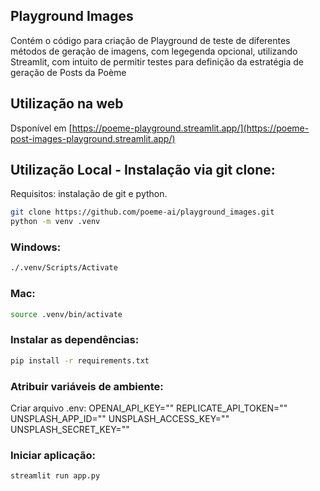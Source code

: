## Playground Images
Contém o código para criação de Playground de teste de diferentes métodos de geração de imagens, com legegenda opcional, utilizando Streamlit, com intuito de permitir testes para definição da estratégia de geração de Posts da Poème
## Utilização na web
Dsponível em [https://poeme-playground.streamlit.app/](https://poeme-post-images-playground.streamlit.app/)

## Utilização Local - Instalação via git clone:
Requisitos: instalação de git e python.

```bash
git clone https://github.com/poeme-ai/playground_images.git
python -m venv .venv
```
### Windows:
```bash
./.venv/Scripts/Activate
```
### Mac:
```bash
source .venv/bin/activate
```


### Instalar as dependências:
```bash
pip install -r requirements.txt
```

### Atribuir variáveis de ambiente:
Criar arquivo .env:
OPENAI_API_KEY="<chave aqui>"
REPLICATE_API_TOKEN="<chave aqui>"
UNSPLASH_APP_ID="<chave aqui>"
UNSPLASH_ACCESS_KEY="<chave aqui>"
UNSPLASH_SECRET_KEY="<chave aqui>"

### Iniciar aplicação:
```bash
streamlit run app.py
```
